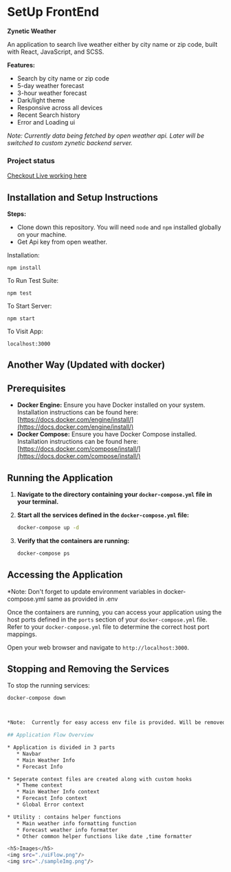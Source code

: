 <h1>SetUp FrontEnd</h1>

**Zynetic Weather**

An application to search live weather either by city name or zip code, built with React, JavaScript, and SCSS.

**Features:**
* Search by city name or zip code
* 5-day weather forecast
* 3-hour weather forecast
* Dark/light theme
* Responsive across all devices
* Recent Search history
* Error and Loading ui


*Note:  Currently data being fetched by open weather api. Later will be switched to custom zynetic backend server.*

<h3>Project status</h3>

[Checkout Live working here](https://zyneticweather0.netlify.app/)


## Installation and Setup Instructions
 
**Steps:**
* Clone down this repository. You will need `node` and `npm` installed globally on your machine.
* Get Api key from open weather.  


Installation:

`npm install`  

To Run Test Suite:  

`npm test`  

To Start Server:

`npm start`  

To Visit App:

`localhost:3000`  


## Another Way (Updated with docker)

## Prerequisites

* **Docker Engine:** Ensure you have Docker installed on your system. Installation instructions can be found here: [https://docs.docker.com/engine/install/](https://docs.docker.com/engine/install/)
* **Docker Compose:** Ensure you have Docker Compose installed. Installation instructions can be found here: [https://docs.docker.com/compose/install/](https://docs.docker.com/compose/install/)


## Running the Application

1.  **Navigate to the directory containing your `docker-compose.yml` file in your terminal.**

2.  **Start all the services defined in the `docker-compose.yml` file:**

    ```bash
    docker-compose up -d
    ```


3.  **Verify that the containers are running:**

    ```bash
    docker-compose ps
    ```


## Accessing the Application

*Note: Don't forget to update environment variables in docker-compose.yml same as provided in .env

Once the containers are running, you can access your application using the host ports defined in the `ports` section of your `docker-compose.yml` file. Refer to your `docker-compose.yml` file to determine the correct host port mappings.


Open your web browser and navigate to `http://localhost:3000`.

## Stopping and Removing the Services

To stop the running services:

```bash
docker-compose down



*Note:  Currently for easy access env file is provided. Will be removed later.*

## Application Flow Overview

* Application is divided in 3 parts
   * Navbar
   * Main Weather Info
   * Forecast Info

* Seperate context files are created along with custom hooks
   * Theme context
   * Main Weather Info context
   * Forecast Info context
   * Global Error context

* Utility : contains helper functions
   * Main weather info formatting function
   * Forecast weather info formatter
   * Other common helper functions like date ,time formatter     

<h5>Images</h5>
<img src="./uiFlow.png"/>
<img src="./sampleImg.png"/>



